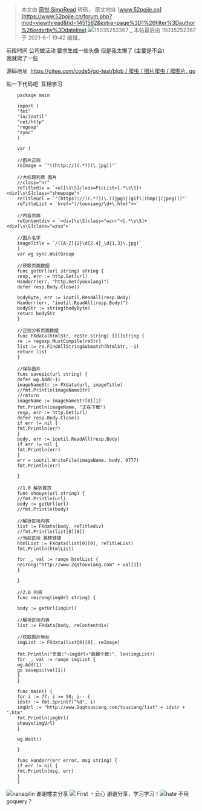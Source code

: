 > 本文由 [简悦 SimpRead](http://ksria.com/simpread/) 转码， 原文地址 [www.52pojie.cn](https://www.52pojie.cn/forum.php?mod=viewthread&tid=1451562&extra=page%3D1%26filter%3Dauthor%26orderby%3Ddateline) ![](https://www.52pojie.cn/uc_server/images/noavatar_middle.gif)15035252367  _ 本帖最后由 15035252367 于 2021-6-1 19:42 编辑_  

前段时间 公司做活动 要求生成一些头像 但是我太懒了 (主要是不会)  
我就爬了一些

源码地址  [https://gitee.com/code5/go-test/blob / 爬虫 / 图片爬虫 / 爬图片. go](https://gitee.com/code5/go-test/blob/爬虫/图片爬虫/爬图片.go)

贴一下代码吧  互相学习

```
    package main

    import (
    "fmt"
    "io/ioutil"
    "net/http"
    "regexp"
    "sync"
    )

    var (

    //图片正则
    reImage = `"((http://)(.*?)(\.jpg))"`

    //大标题列表 图片
    //class="nr"
    reTitlediv = `<ul[\s\S]class=PicList>[.*\s\S]+<div[\s\S]class="showpage">`
    reTitleurl = `"(https?://)(.*?)(\.((jpg)|(gif)|(bmp)|(jpeg)))"`
    reTitleList = `href="(/touxiang/\d+\.htm)"><`

    //内容页面
    reContentdiv = `<div[\s\S]class="wznr">[.*\s\S]+<div[\s\S]class="wzsx">`

    //图片名字
    imageTitle = `/([A-Z]{2}\d{2,4}_\d{1,3}\.jpg)`
    )
    var wg sync.WaitGroup

    //获取页面数据
    func getUrl(url string) string {
    resp, err := http.Get(url)
    Handerr(err, "http.Get(youxiang)")
    defer resp.Body.Close()

    bodyByte, err := ioutil.ReadAll(resp.Body)
    Handerr(err, "ioutil.ReadAll(resp.Body)")
    bodyStr := string(bodyByte)
    return bodyStr
    }

    //正则分析页面数据
    func FXdata(htmlStr, reStr string) [][]string {
    re := regexp.MustCompile(reStr)
    list := re.FindAllStringSubmatch(htmlStr, -1)
    return list
    }

    //保存图片
    func savepic(url string) {
    defer wg.Add(-1)
    imageNameStr := FXdata(url, imageTitle)
    //fmt.Println(imageNameStr)
    //return
    imageName := imageNameStr[0][1]
    fmt.Println(imageName, "正在下载")
    resp, err := http.Get(url)
    defer resp.Body.Close()
    if err != nil {
    fmt.Println(err)
    }
    body, err := ioutil.ReadAll(resp.Body)
    if err != nil {
    fmt.Println(err)
    }
    err = ioutil.WriteFile(imageName, body, 0777)
    fmt.Println(err)

    }

    //1.0 解析首页
    func shouye(url string) {
    //fmt.Println(url)
    body := getUrl(url)
    //fmt.Println(body)

    //解析区块内容
    list := FXdata(body, reTitlediv)
    //fmt.Println(list[0][0])
    //当前区块 跳转链接
    htmlList := FXdata(list[0][0], reTitleList)
    fmt.Println(htmlList)

    for _, val := range htmlList {
    neirong("http://www.2qqtouxiang.com" + val[1])
    }

    }

    //2.0 内容
    func neirong(imgUrl string) {

    body := getUrl(imgUrl)

    //解析区块内容
    list := FXdata(body, reContentdiv)

    //获取图片地址
    imgList := FXdata(list[0][0], reImage)

    fmt.Println("页面:"+imgUrl+"数据个数:", len(imgList))
    for _, val := range imgList {
    wg.Add(1)
    go savepic(val[1])
    }
    }

    func main() {
    for i := 77; i >= 50; i-- {
    idstr := fmt.Sprintf("%d", i)
    imgUrl := "http://www.2qqtouxiang.com/touxiang/list" + idstr + ".htm"
    fmt.Println(imgUrl)
    shouye(imgUrl)
    }

    wg.Wait()

    }

    func Handerr(err error, msg string) {
    if err != nil {
    fmt.Println(msg, err)
    }
    }
```

![](https://www.52pojie.cn/uc_server/images/noavatar_middle.gif)nanaqilin  谢谢楼主分享 ![](https://www.52pojie.cn/uc_server/images/noavatar_middle.gif) First 丶云心 谢谢分享，学习学习！![](https://www.52pojie.cn/uc_server/images/noavatar_middle.gif)hate  不用 goquery？